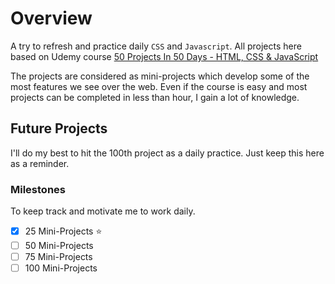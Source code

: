 
# Overview
A try to refresh and practice daily `CSS` and `Javascript`. All projects here based on Udemy course [50 Projects In 50 Days - HTML, CSS & JavaScript](https://www.udemy.com/course/50-projects-50-days/)

The projects are considered as mini-projects which develop some of the most features we see over the web. Even if the course is easy and most projects can be completed in less than hour, I gain a lot of knowledge. 
## Future Projects
I'll do my best to hit the 100th project as a daily practice. Just keep this here as a reminder. 
### Milestones 
To keep track and motivate me to work daily.
- [x] 25 Mini-Projects :star:
- [ ] 50 Mini-Projects
- [ ] 75 Mini-Projects
- [ ] 100 Mini-Projects
